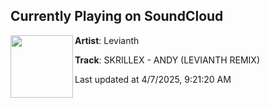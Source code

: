## Currently Playing on SoundCloud

[<img align="left" width="100" src="https://i1.sndcdn.com/artworks-kS8HFeszIzNdUYO7-WOHGTA-t500x500.png">](https://soundcloud.com/levianth/skrillex-andy-levianth-remix)

**Artist**: Levianth 

**Track**: SKRILLEX - ANDY (LEVIANTH REMIX)

Last updated at 4/7/2025, 9:21:20 AM

